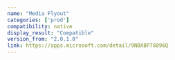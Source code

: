 ```yaml
---
name: "Media Flyout"
categories: ['prod']
compatibility: native
display_result: "Compatible"
version_from: "2.0.1.0"
link: https://apps.microsoft.com/detail/9NBXBP78896Q
---
```

